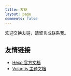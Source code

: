 ```yaml
---
title: 友链
layout: page
comments: false
---
```


欢迎交换友链，请留言或联系我。

## 友情链接

- [Hexo 官方文档](https://hexo.io/)
- [Volantis 主题文档](https://volantis.js.org/)

